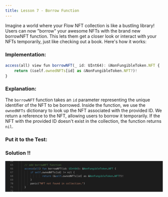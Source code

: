 ```yaml
---
title: Lesson 7 - Borrow Function
---
```


Imagine a world where your Flow NFT collection is like a bustling library! Users can now "borrow" your awesome NFTs with the brand new borrowNFT function. This lets them get a closer look or interact with your NFTs temporarily, just like checking out a book. Here's how it works:

### **Implementation:**

```jsx
access(all) view fun borrowNFT(_ id: UInt64): &NonFungibleToken.NFT {
    return (&self.ownedNFTs[id] as &NonFungibleToken.NFT?)!
}
```

### **Explanation:**

The `borrowNFT` function takes an `id` parameter representing the unique identifier of the NFT to be borrowed. Inside the function, we use the `ownedNFTs` dictionary to look up the NFT associated with the provided ID. We return a reference to the NFT, allowing users to borrow it temporarily. If the NFT with the provided ID doesn't exist in the collection, the function returns `nil`.

### **Put it to the Test:**

### Solution !!

![Alt text](image-6.png)
